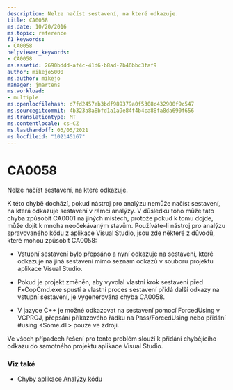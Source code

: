 ```yaml
---
description: Nelze načíst sestavení, na které odkazuje.
title: CA0058
ms.date: 10/20/2016
ms.topic: reference
f1_keywords:
- CA0058
helpviewer_keywords:
- CA0058
ms.assetid: 2690bddd-af4c-41d6-b8ad-2b46bbc3faf9
author: mikejo5000
ms.author: mikejo
manager: jmartens
ms.workload:
- multiple
ms.openlocfilehash: d7fd2457eb3bdf989379a0f5308c432900f9c547
ms.sourcegitcommit: 4b323a8a8bfd1a1a9e84f4b4ca88fa8da690f656
ms.translationtype: MT
ms.contentlocale: cs-CZ
ms.lasthandoff: 03/05/2021
ms.locfileid: "102145167"
---
```

# <a name="ca0058"></a>CA0058

Nelze načíst sestavení, na které odkazuje.

K této chybě dochází, pokud nástroj pro analýzu nemůže načíst sestavení, na která odkazuje sestavení v rámci analýzy. V důsledku toho může tato chyba způsobit CA0001 na jiných místech, protože pokud k tomu dojde, může dojít k mnoha neočekávaným stavům. Používáte-li nástroj pro analýzu spravovaného kódu z aplikace Visual Studio, jsou zde některé z důvodů, které mohou způsobit CA0058:

- Vstupní sestavení bylo přepsáno a nyní odkazuje na sestavení, které odkazuje na jiná sestavení mimo seznam odkazů v souboru projektu aplikace Visual Studio.

- Pokud je projekt změněn, aby vyvolal vlastní krok sestavení před FxCopCmd.exe spustí a vlastní proces sestavení přidá další odkazy na vstupní sestavení, je vygenerována chyba CA0058.

- V jazyce C++ je možné odkazovat na sestavení pomocí ForcedUsing v VCPROJ, přepsání příkazového řádku na Pass/ForcedUsing nebo přidání #using \<Some.dll> pouze ve zdroji.

Ve všech případech řešení pro tento problém slouží k přidání chybějícího odkazu do samotného projektu aplikace Visual Studio.

### <a name="see-also"></a>Viz také

- [Chyby aplikace Analýzy kódu](../code-quality/code-analysis-application-errors.md)

